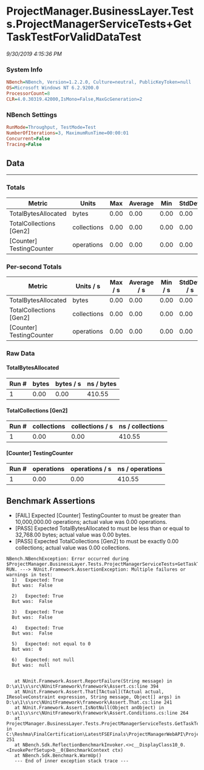 ﻿# ProjectManager.BusinessLayer.Tests.ProjectManagerServiceTests+GetTaskTestForValidDataTest
_9/30/2019 4:15:36 PM_
### System Info
```ini
NBench=NBench, Version=1.2.2.0, Culture=neutral, PublicKeyToken=null
OS=Microsoft Windows NT 6.2.9200.0
ProcessorCount=8
CLR=4.0.30319.42000,IsMono=False,MaxGcGeneration=2
```

### NBench Settings
```ini
RunMode=Throughput, TestMode=Test
NumberOfIterations=3, MaximumRunTime=00:00:01
Concurrent=False
Tracing=False
```

## Data
-------------------

### Totals
|          Metric |           Units |             Max |         Average |             Min |          StdDev |
|---------------- |---------------- |---------------- |---------------- |---------------- |---------------- |
|TotalBytesAllocated |           bytes |            0.00 |            0.00 |            0.00 |            0.00 |
|TotalCollections [Gen2] |     collections |            0.00 |            0.00 |            0.00 |            0.00 |
|[Counter] TestingCounter |      operations |            0.00 |            0.00 |            0.00 |            0.00 |

### Per-second Totals
|          Metric |       Units / s |         Max / s |     Average / s |         Min / s |      StdDev / s |
|---------------- |---------------- |---------------- |---------------- |---------------- |---------------- |
|TotalBytesAllocated |           bytes |            0.00 |            0.00 |            0.00 |            0.00 |
|TotalCollections [Gen2] |     collections |            0.00 |            0.00 |            0.00 |            0.00 |
|[Counter] TestingCounter |      operations |            0.00 |            0.00 |            0.00 |            0.00 |

### Raw Data
#### TotalBytesAllocated
|           Run # |           bytes |       bytes / s |      ns / bytes |
|---------------- |---------------- |---------------- |---------------- |
|               1 |            0.00 |            0.00 |          410.55 |

#### TotalCollections [Gen2]
|           Run # |     collections | collections / s |ns / collections |
|---------------- |---------------- |---------------- |---------------- |
|               1 |            0.00 |            0.00 |          410.55 |

#### [Counter] TestingCounter
|           Run # |      operations |  operations / s | ns / operations |
|---------------- |---------------- |---------------- |---------------- |
|               1 |            0.00 |            0.00 |          410.55 |


## Benchmark Assertions

* [FAIL] Expected [Counter] TestingCounter to must be greater than 10,000,000.00 operations; actual value was 0.00 operations.
* [PASS] Expected TotalBytesAllocated to must be less than or equal to 32,768.00 bytes; actual value was 0.00 bytes.
* [PASS] Expected TotalCollections [Gen2] to must be exactly 0.00 collections; actual value was 0.00 collections.

```
NBench.NBenchException: Error occurred during $ProjectManager.BusinessLayer.Tests.ProjectManagerServiceTests+GetTaskTestForValidDataTest RUN. ---> NUnit.Framework.AssertionException: Multiple failures or warnings in test:
  1)   Expected: True
  But was:  False

  2)   Expected: True
  But was:  False

  3)   Expected: True
  But was:  False

  4)   Expected: True
  But was:  False

  5)   Expected: not equal to 0
  But was:  0

  6)   Expected: not null
  But was:  null


   at NUnit.Framework.Assert.ReportFailure(String message) in D:\a\1\s\src\NUnitFramework\framework\Assert.cs:line 394
   at NUnit.Framework.Assert.That[TActual](TActual actual, IResolveConstraint expression, String message, Object[] args) in D:\a\1\s\src\NUnitFramework\framework\Assert.That.cs:line 241
   at NUnit.Framework.Assert.IsNotNull(Object anObject) in D:\a\1\s\src\NUnitFramework\framework\Assert.Conditions.cs:line 264
   at ProjectManager.BusinessLayer.Tests.ProjectManagerServiceTests.GetTaskTestForValidDataTest() in C:\Reshma\FinalCertification\LatestFSEFinals\ProjectManagerWebAPI\ProjectManager.BusinessLayer.Tests\ProjectManagerServiceTests.cs:line 251
   at NBench.Sdk.ReflectionBenchmarkInvoker.<>c__DisplayClass10_0.<InvokePerfSetup>b__0(BenchmarkContext ctx)
   at NBench.Sdk.Benchmark.WarmUp()
   --- End of inner exception stack trace ---
```

